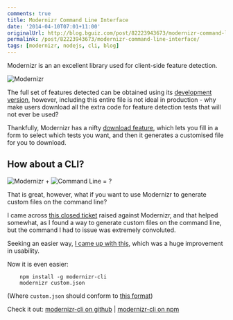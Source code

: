```yaml
---
comments: true
title: Modernizr Command Line Interface
date: '2014-04-10T07:01+11:00'
originalUrl: http://blog.bguiz.com/post/82223943673/modernizr-command-line-interface
permalink: /post/82223943673/modernizr-command-line-interface/
tags: [modernizr, nodejs, cli, blog]
---
```


<p>Modernizr is an an excellent library used for client-side feature detection.</p>

<p><img src="http://modernizr.com/i/img/logo-x12.png" alt="Modernizr"/></p>

<p>The full set of features detected can be obtained using its <a href="http://modernizr.com/downloads/modernizr-latest.js" target="_blank">development version</a>,
however, including this entire file is not ideal in production -
why make users download all the extra code for feature detection tests that will not ever be used?</p>

<p>Thankfully, Modernizr has a nifty <a href="http://modernizr.com/download/" target="_blank">download feature</a>,
which lets you fill in a form to select which tests you want,
and then it generates a customised file for you to download.</p>

<h2>How about a CLI?</h2>

<p><img src="http://modernizr.com/i/img/logo-x12.png" alt="Modernizr" title="Modernizr"/> +
<img src="http://upload.wikimedia.org/wikipedia/commons/thumb/8/86/Blank-extended-keyboard.svg/300px-Blank-extended-keyboard.svg.png" alt="Command Line" title="COmmand Line"/> =&#160;?</p>

<p>That is great, however, what if you want to use Modernizr to generate
custom files on the command line?</p>

<p>I came across <a href="https://github.com/Modernizr/Modernizr/issues/287" target="_blank">this closed ticket</a> raised against Modernizr,
and that helped somewhat, as I found a way to generate custom files on the command line,
but the command I had to issue was extremely convoluted.</p>

<p>Seeking an easier way, <a href="https://gist.github.com/bguiz/9926259" target="_blank">I came up with this</a>,
which was a huge improvement in usability.</p>

<p>Now it is even easier:</p>

<pre><code>    npm install -g modernizr-cli
    modernizr custom.json
</code></pre>

<p>(Where <code>custom.json</code> should conform to <a href="https://github.com/Modernizr/Modernizr/blob/master/lib/config-all.json" target="_blank">this format</a>)</p>

<p>Check it out:
<a href="https://github.com/bguiz/modernizr-cli" target="_blank">modernizr-cli on github</a> |
<a href="https://www.npmjs.org/package/modernizr-cli" target="_blank">modernizr-cli on npm</a></p>